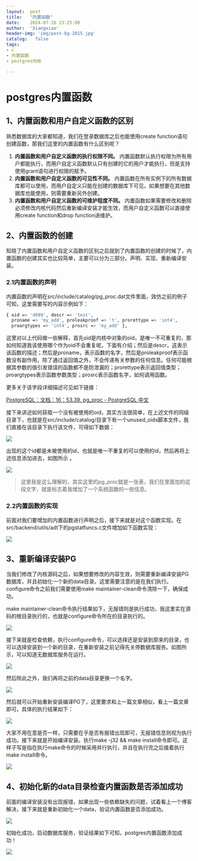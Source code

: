 ```yaml
---
layout:  post
title:   "内置函数"
date:    2024-07-16 23:25:00
author:  'Xiangxiao'
header-img: 'img/post-bg-2015.jpg'
catalog:   false
tags:
- c
- 内置函数
- postgres内核

---
```

# postgres内置函数

## 1、内置函数和用户自定义函数的区别

熟悉数据库的大家都知道，我们在登录数据库之后也能使用create function语句创建函数，那我们这里的内置函数有什么区别呢？

1. **内置函数和用户自定义函数的执行权限不同。** 内置函数默认执行权限为所有用户都能执行，而用户自定义函数默认只有创建的它的用户才能执行，但是支持使用grant语句进行权限的赋予。
2. **内置函数和用户自定义函数的可见性不同。** 内置函数在所有实例下的所有数据库都可以使用，而用户自定义只能在创建的数据库下可见，如果想要在其他数据库也能使用，则需要重新另外创建。
3. **内置函数和用户自定义函数的可维护程度不同。** 内置函数如果需要修改和删除必须修改内核代码然后重新编译安装才能生效，而用户自定义函数可以直接使用create function和drop function进维护。

## 2、内置函数的创建

知晓了内置函数和用户自定义函数的区别之后就到了内置函数的创建的时候了，内置函数的创建其实也比较简单，主要可以分为三部分。声明、实现、重新编译安装。

### 2.1内置函数的声明

内置函数的声明在src/include/catalog/pg\_proc.dat文件里面，效仿之前的例子可知，这里需要写的内容示例如下：

```bash
{ oid => '4999', descr => 'test',
  proname => 'my_add', proleakproof => 't', prorettype => 'int4',
  proargtypes => 'int4', prosrc => 'my_add' }, 
```

这里对以上代码做一些解释，首先oid是内核中对象的oid，是唯一不可重复的，那如何知道我该使用哪个作为oid不会重复呢，下面有介绍；然后是descr，这表示该函数的描述；然后是proname，表示函数的名字，然后是proleakproof表示函数没有副作用，除了通过返回值之外，不会传递有关参数的任何信息。任何可能根据其参数的值引发错误的函数都不是防泄漏的；prorettype表示返回值类型；proargtypes表示函数参数类型；prosrc表示函数名字，如何调用函数。

更多关于该字段详细描述可见如下链接：

[PostgreSQL：文档：16：53.39. pg\_proc - PostgreSQL 中文](https://postgresql.ac.cn/docs/current/catalog-pg-proc.html "PostgreSQL：文档：16：53.39. pg_proc - PostgreSQL 中文")

接下来讲述如何获取一个没有被使用的oid，其实方法很简单，在上述文件的同级目录下，也就是在src/include/catalog/目录下有一个unused\_oids脚本文件，我们直接在该目录下执行该文件，可得如下数据：

![](/img/in-post/image/image_JUgV8MyHl_.png)

出现的这个id都是未被使用的id，也就是唯一不重复的可以使用的id，然后再将上述信息添加进去，如图所示 。

![](/img/in-post/image/image_XOegguu7Z8.png)

> &#x20;这里我是这么理解的，其实这里的pg\_proc就是一张表，我们在里面加的这段文字，就是标志着我增加了一个系统函数的一些信息。

### 2.2内置函数的实现

前面对我们要增加的内置函数进行声明之后，接下来就是对这个函数实现。在src/backend/utils/adt下的pgstatfuncs.c文件增加如下函数实现：

![](/img/in-post/image/image_DdvwQzKF2y.png)

## 3、重新编译安装PG

当我们修改了内核源码之后，如果想要修改的内容生效，则需要重新编译安装PG数据库，并且初始化一个新的data目录。这里需要注意的是在我们执行。configure命令之前我们需要使用make maintainer-clean命令清除一下，确保成功。

make maintainer-clean命令执行结果如下，无报错则是执行成功，我这里实在源码的根目录执行的，也就是configure命令所在的目录执行的。

![](/img/in-post/image/image_wenjfNjNOF.png)

&#x20;接下来就是检查依赖，执行configure命令，可以选择还是安装到原来的目录，也可以选择安装到一个新的目录，在重新安装之前记得先关停数据库服务。如图所示，可以知道无数据库服务在运行。

![](/img/in-post/image/image_YV6a7xjIv1.png)

&#x20;然后除此之外，我们再将之前的data目录更换一个名字。

![](/img/in-post/image/image_OKp335qP0G.png)

&#x20;然后就可以开始重新安装编译PG了，这里要求和上一篇文章相似，看上一篇文章即可，具体的执行结果如下：

![](/img/in-post/image/image_MRI_K9UhTN.png)

大家不用在意是否一样，只需要在乎是否有报错出现即可，无报错信息则视为执行成功。接下来就是开始编译安装。执行make -j32 && make install命令即可。这样子写是指在执行make命令的时候采用并行执行，并且在执行完之后接着执行make install命令。

![](/img/in-post/image/image_MJW7PYLiR6.png)

## 4、初始化新的data目录检查内置函数是否添加成功

前面的编译安装没有出现报错，如果出现一些依赖缺失的问题，试着看上一个博客解决，接下来就是重新初始化一个data，验证内置函数是否添加成功。

![](/img/in-post/image/image_oUao7rLokx.png)

初始化成功，启动数据库服务，验证结果如下可知，postgres内置函数添加成功！

![](/img/in-post/image/image_Etc86_gJb2.png)
